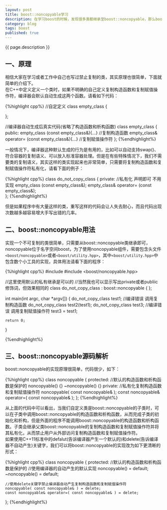 ```yaml
---
layout: post
title: boost::noncopyable学习
description: 在学习boost的时候，发现很多类都继承至boost::noncopyable，那么boost::noncopyable这个类是干什么用的呢？原来boost::noncopyable允许程序实现一个禁止复制的类，即不能使用类的复制构造函数和复制赋值操作符。以前在写程序的时候，经常反复实现一个不可复制的类或者单例类，于是经常性的拷贝、粘贴，不时还有一些小错误发生。现在boost::noncopyable能很轻松的帮你解决些问题，开始学习吧~
category: blog
tags: boost
published: true
---
```


{{ page.description }}

## 一、原理 ##
相信大家在学习或者工作中自己也写过禁止复制的类，其实原理也很简单，下面就简单的介绍下。  
在C++中定义定义一个类时，如果不明确的自己定义复制构造函数和复制赋值操作符，编译器会默认自动生成这两个函数。请看如下代码：  

{%highlight cpp%}
//自定定义
class empty_class
{
    
};

//编译器自动生成后真实代码(省略了构造函数和析构函数)
class empty_class
{
    public:
    empty_class (const empty_class&){...}   //复制构造函数
    empty_class& operator= (const empty_class&){...}    //复制赋值操作符
};
{%endhighlight%}
  
一般情况下，编译器这种默认生成的行为是有用的，比如可以自动支持swap()、符合容器的复制语义、可以放入标准容器处理。但是在有些特殊情况下，我们不需要类的复制语义，其实这样的类实现起来也非常简单，只需要将复制构造函数和复制赋值操作符私有化，请看下面的例子：  

{%highlight cpp%}
class do_not_copy_class
{
    private:
    //私有化 声明即可 不用实现
    empty_class (const empty_class&);
    empty_class& operator= (const empty_class&);    
};
{%endhighlight%}
  
但是如果程序中有大量这样的类，重写这样的代码会让人失去耐心，而且代码出现次数越多越容易增大手写出错的几率。  

## 二、boost::noncopyable用法 ##
实现一个不可复制的类很简单，只需要从boost::noncopyable类继承即可，noncopyable位于名字空间boost，为了使用noncopyable组件，需要包含头文件`<boost/noncopyable>`或者`<boost/utility.hpp>`，其中`<boost/utility.hpp>`中包含数个小工具的实现，具体用法请看下面的程序：  

{%highlight cpp%}
#include <iostream>
#include <boost/noncopyable.hpp>

//这里使用默认的私有继承是可以的
//当然我也可以显示写出private或者publiic修饰词，但效果相同的
class do_not_copy_class : boost::noncopyable
{
};

int main(int argc, char *argv[])
{
    do_not_copy_class test1;
    //编译错误 调用复制构造函数
    do_not_copy_class test2(test1);
    do_not_copy_class test3;
    //编译错误 调用复制赋值操作符
    test3 = test1;
    
    return 0;
}

{%endhighlight%}
  
## 三、boost::noncopyable源码解析 ##
boost::noncopyable的实现原理很简单，代码很少，如下：  

{%highlight cpp%}
class noncopyable
{
    protected:
        //默认的构造函数和析构函数是保护的
        noncopyable() {}
        ~noncopyable() {}
    private:
        //私有化复制构造函数和复制赋值操作符
        noncopyable( const noncopyable& );
        const noncopyable& operator=( const noncopyable& );
};
{%endhighlight%}
  
从上面的代码中可以看出，当我们自定义类是boost::noncopyable的子类时，可以在子类中调用boost::noncopyable的构造函数和析构函数，从而完成子类的初始化和析构，但是外面的程序不能调用boost::noncopyable的构造函数和析构函数。子类会继承父类boost::noncopyable的复制构造函数和复制赋值操作符并将其私有化，从而禁止用户从外部访问复制构造函数和复制赋值操作符。  
如果使用C++11标准中的defalut(告诉编译器产生一个默认的)和delete(告诉编译器不自动产生)关键字，我们可以将boost::noncopyable的实现改为如下更清晰的形式：  

{%highlight cpp%}
class noncopyable
{
protected:
    //默认的构造函数和析构函数是保护的
    //使用编译器的自动产生的默认实现
    noncopyable() = default;
    ~noncopyable() = default;

    //使用delete关键字禁止编译器自动产生复制构造函数和复制赋值操作符
    noncopyable( const noncopyable& ) = delete;
    const noncopyable& operator=( const noncopyable& ) = delete;
};
{%endhighlight%}
